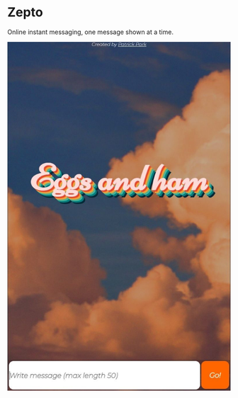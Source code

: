 # Zepto

Online instant messaging, one message shown at a time.

![alt text](https://github.com/Vrezerino/Zepto/blob/main/img/zeptoUI.jpg?raw=true)